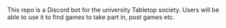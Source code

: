 This repo is a Discord bot for the university Tabletop society. Users will be able to use it to find games to take part in, post games etc.